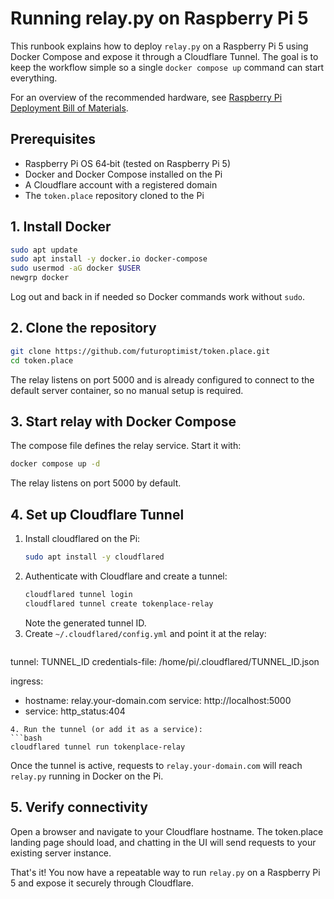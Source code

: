# Running relay.py on Raspberry Pi 5

This runbook explains how to deploy `relay.py` on a Raspberry Pi 5 using Docker Compose and expose it through a Cloudflare Tunnel. The goal is to keep the workflow simple so a single `docker compose up` command can start everything.

For an overview of the recommended hardware, see [Raspberry Pi Deployment Bill of Materials](RPI_BILL_OF_MATERIALS.md).

## Prerequisites

- Raspberry Pi OS 64‑bit (tested on Raspberry Pi 5)
- Docker and Docker Compose installed on the Pi
- A Cloudflare account with a registered domain
- The `token.place` repository cloned to the Pi

## 1. Install Docker

```bash
sudo apt update
sudo apt install -y docker.io docker-compose
sudo usermod -aG docker $USER
newgrp docker
```

Log out and back in if needed so Docker commands work without `sudo`.

## 2. Clone the repository

```bash
git clone https://github.com/futuroptimist/token.place.git
cd token.place
```

 
The relay listens on port 5000 and is already configured to connect to the
default server container, so no manual setup is required.
## 3. Start relay with Docker Compose

The compose file defines the relay service. Start it with:

```bash
docker compose up -d
```

The relay listens on port 5000 by default.

## 4. Set up Cloudflare Tunnel

1. Install cloudflared on the Pi:
   ```bash
   sudo apt install -y cloudflared
   ```
2. Authenticate with Cloudflare and create a tunnel:
   ```bash
   cloudflared tunnel login
   cloudflared tunnel create tokenplace-relay
   ```
   Note the generated tunnel ID.
3. Create `~/.cloudflared/config.yml` and point it at the relay:
   ```yaml
tunnel: TUNNEL_ID
credentials-file: /home/pi/.cloudflared/TUNNEL_ID.json

ingress:
  - hostname: relay.your-domain.com
    service: http://localhost:5000
  - service: http_status:404
   ```
4. Run the tunnel (or add it as a service):
   ```bash
   cloudflared tunnel run tokenplace-relay
   ```

Once the tunnel is active, requests to `relay.your-domain.com` will reach `relay.py` running in Docker on the Pi.

## 5. Verify connectivity

Open a browser and navigate to your Cloudflare hostname. The token.place landing page should load, and chatting in the UI will send requests to your existing server instance.

That's it! You now have a repeatable way to run `relay.py` on a Raspberry Pi 5 and expose it securely through Cloudflare.
